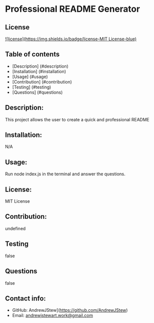 # Professional README Generator

  ## License
  [![license](https://img.shields.io/badge/license-MIT License-blue)](https://shields.io)
  
   ## Table of contents
   - [Description] (#description)
   - [Installation] (#installation) 
   - [Usage] (#usage)
   - [Contribution] (#contribution)
   - [Testing] (#testing)
   - [Questions] (#questions)

   ## Description:
   This project allows the user to create a quick and professional README

   ## Installation:
   N/A

   ## Usage:
   Run node index.js in the terminal and answer the questions.

   ## License:
   MIT License

   ## Contribution:
   undefined

   ## Testing
   false

   ## Questions
   false 
   
   ## Contact info:
   - GitHub: AndrewJStew](https://github.com/AndrewJStew)
   - Email: andrewjstewart.work@gmail.com 
